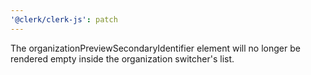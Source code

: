 ```yaml
---
'@clerk/clerk-js': patch
---
```


The organizationPreviewSecondaryIdentifier element will no longer be rendered empty inside the organization switcher's list.
